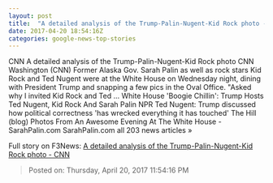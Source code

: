 ```yaml
---
layout: post
title:  "A detailed analysis of the Trump-Palin-Nugent-Kid Rock photo - CNN"
date: 2017-04-20 18:54:16Z
categories: google-news-top-stories
---
```


CNN A detailed analysis of the Trump-Palin-Nugent-Kid Rock photo CNN Washington (CNN) Former Alaska Gov. Sarah Palin as well as rock stars Kid Rock and Ted Nugent were at the White House on Wednesday night, dining with President Trump and snapping a few pics in the Oval Office. "Asked why I invited Kid Rock and Ted ... White House 'Boogie Chillin': Trump Hosts Ted Nugent, Kid Rock And Sarah Palin NPR Ted Nugent: Trump discussed how political correctness 'has wrecked everything it has touched' The Hill (blog) Photos From An Awesome Evening At The White House - SarahPalin.com SarahPalin.com all 203 news articles »


Full story on F3News: [A detailed analysis of the Trump-Palin-Nugent-Kid Rock photo - CNN](http://www.f3nws.com/n/yvMaQE)

> Posted on: Thursday, April 20, 2017 11:54:16 PM
